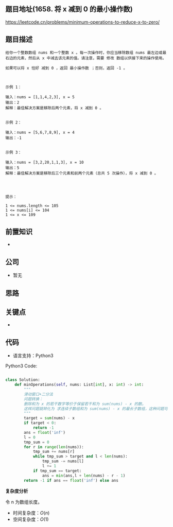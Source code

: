 
## 题目地址(1658. 将 x 减到 0 的最小操作数)

https://leetcode.cn/problems/minimum-operations-to-reduce-x-to-zero/

## 题目描述

```
给你一个整数数组 nums 和一个整数 x 。每一次操作时，你应当移除数组 nums 最左边或最右边的元素，然后从 x 中减去该元素的值。请注意，需要 修改 数组以供接下来的操作使用。

如果可以将 x 恰好 减到 0 ，返回 最小操作数 ；否则，返回 -1 。

 

示例 1：

输入：nums = [1,1,4,2,3], x = 5
输出：2
解释：最佳解决方案是移除后两个元素，将 x 减到 0 。


示例 2：

输入：nums = [5,6,7,8,9], x = 4
输出：-1


示例 3：

输入：nums = [3,2,20,1,1,3], x = 10
输出：5
解释：最佳解决方案是移除后三个元素和前两个元素（总共 5 次操作），将 x 减到 0 。


 

提示：

1 <= nums.length <= 105
1 <= nums[i] <= 104
1 <= x <= 109
```

## 前置知识

- 

## 公司

- 暂无

## 思路

## 关键点

-  

## 代码

- 语言支持：Python3

Python3 Code:

```python

class Solution:
    def minOperations(self, nums: List[int], x: int) -> int:
        """
        滑动窗口+二分法
        问题转换：
        删除和为 x 的若干数字等价于保留若干和为 sum(nums) - x 的数。
        这样问题就转化为 求连续子数组和为 sum(nums) - x 的最长子数组，这种问题可以使用滑动窗口来解决。
        """
        target = sum(nums) - x
        if target < 0:
            return -1 
        ans = float('inf') 
        l = 0
        tmp_sum = 0
        for r in range(len(nums)):
            tmp_sum += nums[r]
            while tmp_sum > target and l < len(nums):
                tmp_sum -= nums[l]
                l += 1
            if tmp_sum == target:
                ans = min(ans,l + len(nums) - r - 1)
        return -1 if ans == float('inf') else ans 

```


**复杂度分析**

令 n 为数组长度。

- 时间复杂度：$O(n)$
- 空间复杂度：$O(1)$
